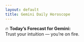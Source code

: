 ```yaml
---
layout: default
title: Gemini Daily Horoscope
---
```


🔥 **Today’s Forecast for Gemini:**  
Trust your intuition — you’re on fire.
